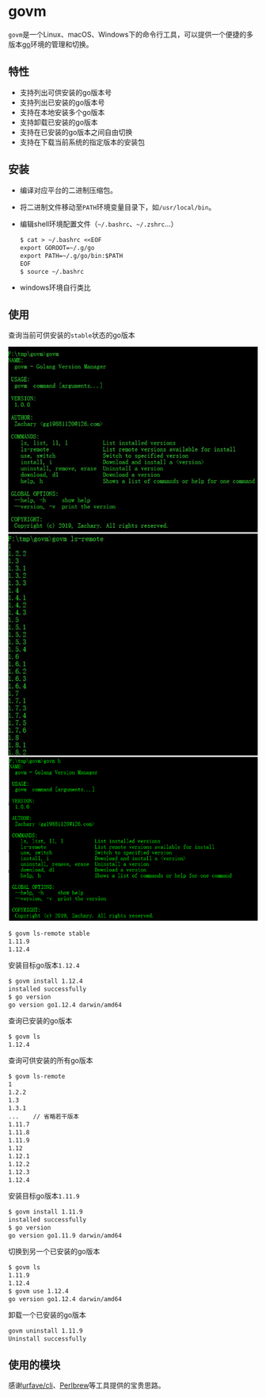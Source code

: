 # govm

`govm`是一个Linux、macOS、Windows下的命令行工具，可以提供一个便捷的多版本[go](https://golang.org/)环境的管理和切换。


## 特性
- 支持列出可供安装的go版本号
- 支持列出已安装的go版本号
- 支持在本地安装多个go版本
- 支持卸载已安装的go版本
- 支持在已安装的go版本之间自由切换
- 支持在下载当前系统的指定版本的安装包

## 安装

- 编译对应平台的二进制压缩包。
- 将二进制文件移动至`PATH`环境变量目录下，如`/usr/local/bin`。
- 编辑shell环境配置文件（`~/.bashrc`、`~/.zshrc`...）

    ```shell
    $ cat > ~/.bashrc <<EOF
    export GOROOT=~/.g/go
    export PATH=~/.g/go/bin:$PATH
    EOF
    $ source ~/.bashrc
    ```
- windows环境自行类比

## 使用
查询当前可供安装的`stable`状态的go版本

![main](screenshot/main.JPG "main")
![ls](screenshot/ls.jpg "ls-remote")
![help](screenshot/help.png "help")

```shell
$ govm ls-remote stable
1.11.9
1.12.4
```

安装目标go版本`1.12.4`

```shell
$ govm install 1.12.4
installed successfully
$ go version
go version go1.12.4 darwin/amd64
```


查询已安装的go版本

```shell
$ govm ls
1.12.4
```

查询可供安装的所有go版本

```shell
$ govm ls-remote
1
1.2.2
1.3
1.3.1
...    // 省略若干版本
1.11.7
1.11.8
1.11.9
1.12
1.12.1
1.12.2
1.12.3
1.12.4
```

安装目标go版本`1.11.9`

```shell
$ govm install 1.11.9
installed successfully
$ go version
go version go1.11.9 darwin/amd64
```

切换到另一个已安装的go版本

```shell
$ govm ls
1.11.9
1.12.4
$ govm use 1.12.4
go version go1.12.4 darwin/amd64

```

卸载一个已安装的go版本

```shell
govm uninstall 1.11.9
Uninstall successfully
```

## 使用的模块
感谢[urfave/cli](https://github.com/urfave/cli)、[Perlbrew](https://perlbrew.pl/)等工具提供的宝贵思路。